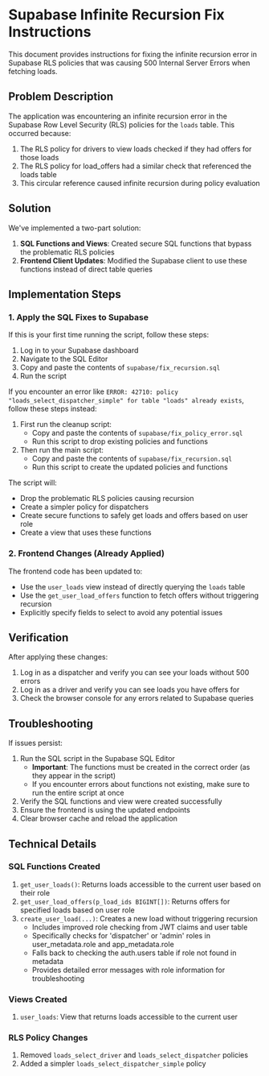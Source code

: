 # Supabase Infinite Recursion Fix Instructions

This document provides instructions for fixing the infinite recursion error in Supabase RLS policies that was causing 500 Internal Server Errors when fetching loads.

## Problem Description

The application was encountering an infinite recursion error in the Supabase Row Level Security (RLS) policies for the `loads` table. This occurred because:

1. The RLS policy for drivers to view loads checked if they had offers for those loads
2. The RLS policy for load_offers had a similar check that referenced the loads table
3. This circular reference caused infinite recursion during policy evaluation

## Solution

We've implemented a two-part solution:

1. **SQL Functions and Views**: Created secure SQL functions that bypass the problematic RLS policies
2. **Frontend Client Updates**: Modified the Supabase client to use these functions instead of direct table queries

## Implementation Steps

### 1. Apply the SQL Fixes to Supabase

If this is your first time running the script, follow these steps:

1. Log in to your Supabase dashboard
2. Navigate to the SQL Editor
3. Copy and paste the contents of `supabase/fix_recursion.sql`
4. Run the script

If you encounter an error like `ERROR: 42710: policy "loads_select_dispatcher_simple" for table "loads" already exists`, follow these steps instead:

1. First run the cleanup script:
   - Copy and paste the contents of `supabase/fix_policy_error.sql`
   - Run this script to drop existing policies and functions
2. Then run the main script:
   - Copy and paste the contents of `supabase/fix_recursion.sql`
   - Run this script to create the updated policies and functions

The script will:
- Drop the problematic RLS policies causing recursion
- Create a simpler policy for dispatchers
- Create secure functions to safely get loads and offers based on user role
- Create a view that uses these functions

### 2. Frontend Changes (Already Applied)

The frontend code has been updated to:
- Use the `user_loads` view instead of directly querying the `loads` table
- Use the `get_user_load_offers` function to fetch offers without triggering recursion
- Explicitly specify fields to select to avoid any potential issues

## Verification

After applying these changes:

1. Log in as a dispatcher and verify you can see your loads without 500 errors
2. Log in as a driver and verify you can see loads you have offers for
3. Check the browser console for any errors related to Supabase queries

## Troubleshooting

If issues persist:

1. Run the SQL script in the Supabase SQL Editor
   - **Important**: The functions must be created in the correct order (as they appear in the script)
   - If you encounter errors about functions not existing, make sure to run the entire script at once
2. Verify the SQL functions and view were created successfully
3. Ensure the frontend is using the updated endpoints
4. Clear browser cache and reload the application

## Technical Details

### SQL Functions Created

1. `get_user_loads()`: Returns loads accessible to the current user based on their role
2. `get_user_load_offers(p_load_ids BIGINT[])`: Returns offers for specified loads based on user role
3. `create_user_load(...)`: Creates a new load without triggering recursion
   - Includes improved role checking from JWT claims and user table
   - Specifically checks for 'dispatcher' or 'admin' roles in user_metadata.role and app_metadata.role
   - Falls back to checking the auth.users table if role not found in metadata
   - Provides detailed error messages with role information for troubleshooting

### Views Created

1. `user_loads`: View that returns loads accessible to the current user

### RLS Policy Changes

1. Removed `loads_select_driver` and `loads_select_dispatcher` policies
2. Added a simpler `loads_select_dispatcher_simple` policy
